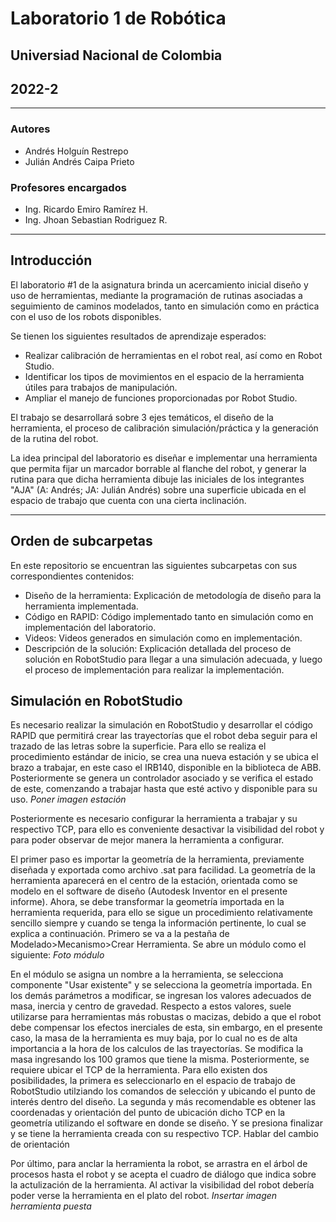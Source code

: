 # Laboratorio 1 de Robótica
## Universiad Nacional de Colombia
## 2022-2
***
### Autores
- Andrés Holguín Restrepo 
- Julián Andrés Caipa Prieto
### Profesores encargados
- Ing. Ricardo Emiro Ramírez H.
- Ing. Jhoan Sebastian Rodriguez R.
***
## Introducción 
El laboratorio #1 de la asignatura brinda un acercamiento inicial diseño y uso de herramientas, mediante la programación de rutinas asociadas a seguimiento de caminos modelados, tanto en simulación como en práctica con el uso de los robots disponibles. 

Se tienen los siguientes resultados de aprendizaje esperados:
- Realizar calibración de herramientas en el robot real, así como en Robot Studio.
- Identificar los tipos de movimientos en el espacio de la herramienta útiles para trabajos de manipulación.
- Ampliar el manejo de funciones proporcionadas por Robot Studio.

El trabajo se desarrollará sobre 3 ejes temáticos, el diseño de la herramienta, el proceso de calibración simulación/práctica y la generación de la rutina del robot. 

La idea principal del laboratorio es diseñar e implementar una herramienta que permita fijar un marcador borrable al flanche del robot, y generar la rutina para que dicha herramienta dibuje las iniciales de los integrantes "AJA" (A: Andrés; JA: Julián Andrés)  sobre una superficie ubicada en el espacio de trabajo que cuenta con una cierta inclinación. 
***
## Orden de subcarpetas
En este repositorio se encuentran las siguientes subcarpetas con sus correspondientes contenidos:
- Diseño de la herramienta:  Explicación de metodología de diseño para la herramienta implementada.
- Código en RAPID: Código implementado tanto en simulación como en implementación del laboratorio.
- Videos: Videos generados en simulación como en implementación.
- Descripción de la solución: Explicación detallada del proceso de solución en RobotStudio para llegar a una simulación adecuada, y luego el proceso de implementación para realizar la implementación.

## Simulación en RobotStudio
Es necesario realizar la simulación en RobotStudio y desarrollar el código RAPID que permitirá crear las trayectorías que el robot deba seguir para el trazado de las letras sobre la superficie. 
Para ello se realiza el procedimiento estándar de inicio, se crea una nueva estación y se ubica el brazo a trabajar, en este caso el IRB140, disponible en la biblioteca de ABB. Posteriormente se genera un controlador asociado y se verifica el estado de este, comenzando a trabajar hasta que esté activo y disponible para su uso. _Poner imagen estación_


Posteriormente es necesario configurar la herramienta a trabajar y su respectivo TCP, para ello es conveniente desactivar la visibilidad del robot y para poder observar de mejor manera la herramienta a configurar.

El primer paso es importar la geometría de la herramienta, previamente diseñada y exportada como archivo .sat para facilidad. La geometría de la herramienta aparecerá en el centro de la estación, orientada como se modelo en el software de diseño (Autodesk Inventor en el presente informe). Ahora, se debe transformar la geometría importada en la herramienta requerida, para ello se sigue un procedimiento relativamente sencillo siempre y cuando se tenga la información pertinente, lo cual se explica a continuación. Primero se va a la pestaña de Modelado>Mecanismo>Crear Herramienta. Se abre un módulo como el siguiente: *Foto módulo*

En el módulo se asigna un nombre a la herramienta, se selecciona componente "Usar existente" y se selecciona la geometría importada. En los demás parámetros a modificar, se ingresan los valores adecuados de masa, inercia y centro de gravedad. Respecto a estos valores, suele utilizarse para herramientas más robustas o macizas, debido a que el robot debe compensar los efectos inerciales de esta, sin embargo, en el presente caso, la masa de la herramienta es muy baja, por lo cual no es de alta importancia a la hora de los calculos de las trayectorías. Se modifica la masa ingresando los 100 gramos que tiene la misma.
Posteriormente, se requiere ubicar el TCP de la herramienta. Para ello existen dos posibilidades, la primera es seleccionarlo en el espacio de trabajo de RobotStudio utilziando los comandos de selección y ubicando el punto de interés dentro del diseño. La segunda y más recomendable es obtener las coordenadas y orientación del punto de ubicación dicho TCP en la geometría utilizando el software en donde se diseño. Y se presiona finalizar y se tiene la herramienta creada con su respectivo TCP. Hablar del cambio de orientación

Por último, para anclar la herramienta la robot, se arrastra en el árbol de procesos hasta el robot y se acepta el cuadro de diálogo que indica sobre la actulización de la herramienta. Al activar la visibilidad del robot debería poder verse la herramienta en el plato del robot. *Insertar imagen herramienta puesta*







